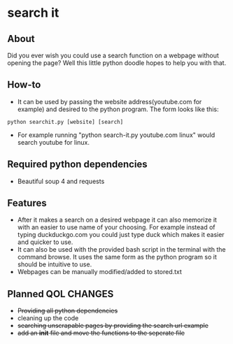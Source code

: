 # search it
## About
Did you ever wish you could use a search function on a webpage without opening the page? Well this little python doodle hopes to help you with that.
## How-to
* It can be used by passing the website address(youtube.com for example) and desired to the python program. 
The form looks like this: 
```
python searchit.py [website] [search]
```
* For example running "python search-it.py youtube.com linux" would search youtube for linux.
## Required python dependencies
* Beautiful soup 4 and requests
## Features
* After it makes a search on a desired webpage it can also memorize it with an easier to use name of your choosing. For example instead of typing duckduckgo.com you could just type duck which makes it easier and quicker to use.
* It can also be used with the provided bash script in the terminal with the command browse. It uses the same form as the python program so it should be intuitive to use.
* Webpages can be manually modified/added to stored.txt
## Planned QOL CHANGES
* ~~Providing all python dependencies~~
* cleaning up the code
* ~~searching unscrapable pages by providing the search url example~~
* ~~add an __init__ file and move the functions to the seperate file~~
